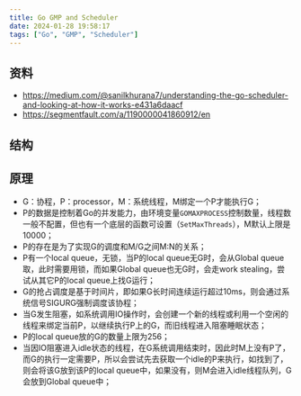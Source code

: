 ```yaml
---
title: Go GMP and Scheduler
date: 2024-01-28 19:58:17
tags: ["Go", "GMP", "Scheduler"]
---
```

## 资料
* https://medium.com/@sanilkhurana7/understanding-the-go-scheduler-and-looking-at-how-it-works-e431a6daacf
* https://segmentfault.com/a/1190000041860912/en

## 结构

## 原理
* G：协程，P：processor，M：系统线程，M绑定一个P才能执行G；
* P的数据是控制着Go的并发能力，由环境变量`GOMAXPROCESS`控制数量，线程数一般不配置，但也有一个底层的函数可设置（`SetMaxThreads`），M默认上限是10000；
* P的存在是为了实现G的调度和M/G之间M:N的关系；
* P有一个local queue，无锁，当P的local queue无G时，会从Global queue取，此时需要用锁，而如果Global queue也无G时，会走work stealing，尝试从其它P的local queue上找G运行；
* G的抢占调度是基于时间片，即如果G长时间连续运行超过10ms，则会通过系统信号SIGURG强制调度该协程；
* 当G发生阻塞，如系统调用IO操作时，会创建一个新的线程或利用一个空闲的线程来绑定当前P，以继续执行P上的G，而旧线程进入阻塞睡眠状态；
* P的local queue放的G的数量上限为256；
* 当因IO阻塞进入idle状态的线程，在G系统调用结束时，因此时M上没有P了，而G的执行一定需要P，所以会尝试先去获取一个idle的P来执行，如找到了，则会将该G放到该P的local queue中，如果没有，则M会进入idle线程队列，G会放到Global queue中；

<!--more-->



